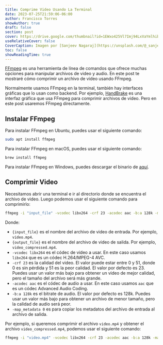 ```yaml
---
title: Comprime Video Usando La Terminal
date: 2023-07-25T21:59:06-06:00
author: Francisco Torres
showAuthor: true
draft: false
section: post
cover: https://drive.google.com/thumbnail?id=1EWxo425Vl7Imj94LxVaYmlhibk1c7LFs&sz=w1920-h1080
useRelativeCover: false
CoverCaption: Imagen por [Sanjeev Nagaraj](https://unsplash.com/@_sanjeev_ngrj_) en Unsplash
toc: false
showReadingTime: true
---
```


[FFmpeg](https://ffmpeg.org/download.html) es una herramienta de línea de comandos que ofrece muchas opciones para manipular archivos de video y audio. En este post te mostraré cómo comprimir un archivo de video usando FFmpeg.

Normalmente usamos FFmpeg en la terminal, también hay interfaces gráficas que lo usan como backend. Por ejemplo, [HandBrake](https://handbrake.fr/) es una interfaz gráfica que usa FFmpeg para comprimir archivos de video. Pero en este post usaremos FFmpeg directamente.

## Instalar FFmpeg

Para instalar FFmpeg en Ubuntu, puedes usar el siguiente comando:

```bash
sudo apt install ffmpeg
```

Para instalar FFmpeg en macOS, puedes usar el siguiente comando:

```bash
brew install ffmpeg
```

Para instalar FFmpeg en Windows, puedes descargar el binario de [aquí](https://ffmpeg.org/download.html).

## Comprimir Video

Necesitamos abrir una terminal e ir al directorio donde se encuentra el archivo de video. Luego podemos usar el siguiente comando para comprimirlo:

```bash
ffmpeg -i "input_file" -vcodec libx264 -crf 23 -acodec aac -b:a 128k -map_metadata 0 "output_file"
```

Donde:

- `{input_file}` es el nombre del archivo de video de entrada. Por ejemplo, `video.mp4`.
- `{output_file}` es el nombre del archivo de video de salida. Por ejemplo, `video_compressed.mp4`.
- `-vcodec libx264` es el códec de video a usar. En este caso usamos `libx264` que es un códec H.264/MPEG-4 AVC.
- `-crf 23` es la calidad del video. El valor puede estar entre 0 y 51, donde 0 es sin pérdida y 51 es la peor calidad. El valor por defecto es 23. Puedes usar un valor más bajo para obtener un video de mejor calidad, pero el tamaño del archivo será más grande.
- `-acodec aac` es el códec de audio a usar. En este caso usamos `aac` que es un códec Advanced Audio Coding.
- `-b:a 128k` es el bitrate de audio. El valor por defecto es 128k. Puedes usar un valor más bajo para obtener un archivo de menor tamaño, pero la calidad de audio será peor.
- `-map_metadata 0` es para copiar los metadatos del archivo de entrada al archivo de salida.

Por ejemplo, si queremos comprimir el archivo `video.mp4` y obtener el archivo `video_compressed.mp4`, podemos usar el siguiente comando:

```bash
ffmpeg -i "video.mp4" -vcodec libx264 -crf 23 -acodec aac -b:a 128k -map_metadata 0 "video_compressed.mp4"
```
